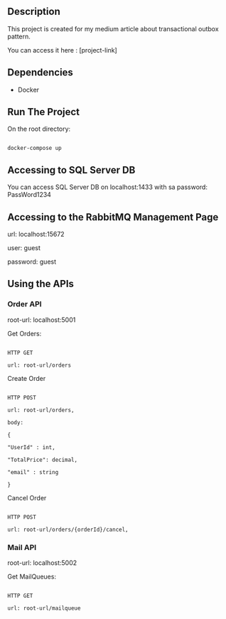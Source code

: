 
## Description

This project is created for my medium article about transactional outbox pattern.

You can access it here : [project-link]

  

## Dependencies

* Docker

  

## Run The Project

On the root directory:

```

docker-compose up

```

  

## Accessing to SQL Server DB

You can access SQL Server DB on localhost:1433 with sa password: PassWord1234

  

## Accessing to the RabbitMQ Management Page

  

url: localhost:15672

user: guest

password: guest

  

## Using the APIs

  

### Order API

root-url: localhost:5001

  

Get Orders:

```

HTTP GET

url: root-url/orders

```

Create Order

```

HTTP POST

url: root-url/orders,

body:

{

"UserId" : int,

"TotalPrice": decimal,

"email" : string

}

```

Cancel Order

```

HTTP POST

url: root-url/orders/{orderId}/cancel,

```

### Mail API

root-url: localhost:5002

  

Get MailQueues:

```

HTTP GET

url: root-url/mailqueue

```